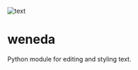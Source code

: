 ![text](https://img.shields.io/badge/Python-3.11+-blue)


# weneda
Python module for editing and styling text.
